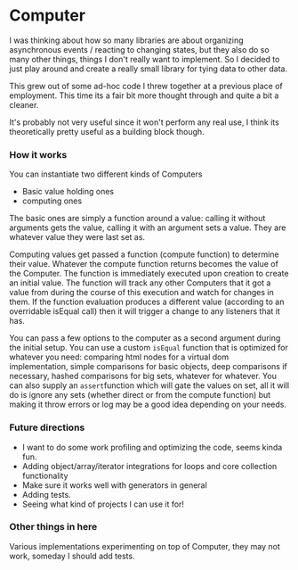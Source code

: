 # Computer

I was thinking about how so many libraries are about organizing asynchronous events / reacting to changing states, but they also do so many other things, things I don't really want to implement. So I decided to just play around and create a really small library for tying data to other data.

This grew out of some ad-hoc code I threw together at a previous place of employment. This time its a fair bit more thought through and quite a bit a cleaner.

It's probably not very useful since it won't perform any real use, I think its theoretically pretty useful as a building block though.

### How it works

You can instantiate two different kinds of Computers
  - Basic value holding ones
  - computing ones


The basic ones are simply a function around a value: calling it without arguments gets the value, calling it with an argument sets a value. They are whatever value they were last set as.

Computing values get passed a function (compute function) to determine their value. Whatever the compute function returns becomes the value of the Computer. The function is immediately executed upon creation to create an initial value. The function will track any other Computers that it got a value from during the course of this execution and watch for changes in them. If the function evaluation produces a different value (according to an overridable isEqual call) then it will trigger a change to any listeners that it has. 

You can pass a few options to the computer as a second argument during the initial setup. You can use a custom `isEqual` function that is optimized for whatever you need: comparing html nodes for a virtual dom implementation, simple comparisons for basic objects, deep comparisons if necessary, hashed comparisons for big sets, whatever for whatever. You can also supply an `assert`function which will gate the values on set, all it will do is ignore any sets (whether direct or from the compute function) but making it throw errors or log may be a good idea depending on your needs.

### Future directions

  - I want to do some work profiling and optimizing the code, seems kinda fun. 
  - Adding object/array/iterator integrations for loops and core collection functionality
  - Make sure it works well with generators in general
  - Adding tests.
  - Seeing what kind of projects I can use it for!

### Other things in here

Various implementations experimenting on top of Computer, they may not work, someday I should add tests.
